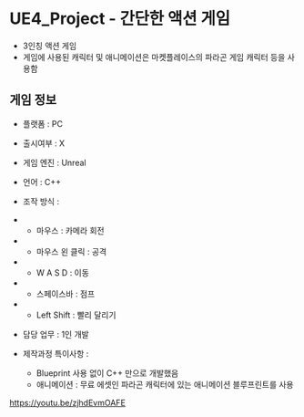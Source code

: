 # UE4_Project - 간단한 액션 게임
+ 3인칭 액션 게임
+ 게임에 사용된 캐릭터 및 애니메이션은 마켓플레이스의 파라곤 게임 캐릭터 등을 사용함


## 게임 정보
+ 플랫폼 : PC
+ 출시여부 : X
+ 게임 엔진 : Unreal
+ 언어 : C++
+ 조작 방식 :
+ + 마우스 : 카메라 회전
+ + 마우스 왼 클릭 : 공격
+ + W A S D : 이동
+ + 스페이스바 : 점프
+ + Left Shift : 빨리 달리기

+ 담당 업무 : 1인 개발
+ 제작과정 특이사항 : 
    - Blueprint 사용 없이 C++ 만으로 개발했음
    - 애니메이션 : 무료 에셋인 파라곤 캐릭터에 있는 애니메이션 블루프린트를 사용

https://youtu.be/zjhdEvmOAFE
